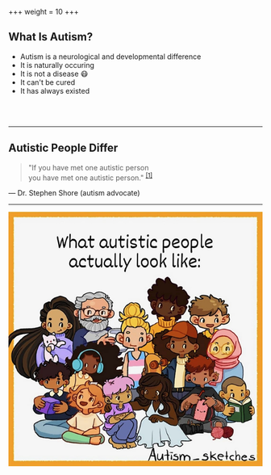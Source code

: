 +++
weight = 10
+++

## What Is Autism?

- Autism is a neurological and developmental difference
- It is naturally occuring
- It is not a disease 😷
- It can't be cured
- It has always existed

<br>
<br>

---

## Autistic People Differ

> "If you have met one autistic person <br>
> you have met one autistic person." <sup><a href="#/15">[1]</a></sup>

— Dr. Stephen Shore (autism advocate)

---

![autism-look-like.jpeg](./autism-look-like.jpeg)

